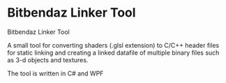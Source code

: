 # Bitbendaz Linker Tool
Bitbendaz Linker Tool

A small tool for converting shaders (.glsl extension) to C/C++ header files for static linking and creating a linked datafile of multiple binary files such as 3-d objects and textures.

The tool is written in C# and WPF
